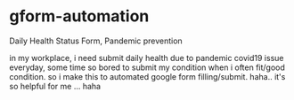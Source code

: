 # gform-automation
Daily Health Status Form, Pandemic prevention

in my workplace, i need submit daily health due to pandemic covid19 issue everyday, some time so bored to submit my condition when i often fit/good condition. so i make this to automated google form filling/submit. haha..
it's so helpful for me ... haha

